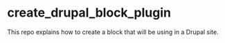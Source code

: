 # create_drupal_block_plugin
This repo explains how to create a block that will be using in a Drupal site.
